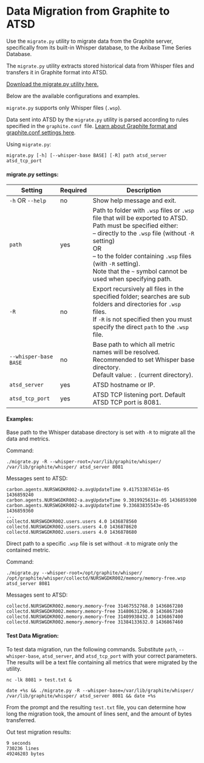 # Data Migration from Graphite to ATSD
 
Use the `migrate.py` utility to migrate data from the Graphite server, specifically from its built-in Whisper database, to the Axibase Time Series Database.

The `migrate.py` utility extracts stored historical data from Whisper files and transfers it in Graphite format into ATSD.

[Download the migrate.py utility here.](https://github.com/axibase/atsd-graphite-finder/blob/master/bin/migrate.py)

Below are the available configurations and examples.

`migrate.py` supports only Whisper files (`.wsp`).

Data sent into ATSD by the `migrate.py` utility is parsed according to rules specified in the `graphite.conf `file. [Learn about Graphite format and graphite.conf settings here](https://axibase.com/products/axibase-time-series-database/writing-data/graphite-format/).

Using `migrate.py`:

```
migrate.py [-h] [--whisper-base BASE] [-R] path atsd_server atsd_tcp_port
```

#### migrate.py settings:

| Setting | Required | Description | 
| --- | --- | --- | 
|  `-h` OR `--help`  |  no  |  Show help message and exit.  | 
|  `path`  |  yes  |  Path to folder with `.wsp` files or `.wsp` file that will be exported to ATSD.<br>Path must be specified either:<br>– directly to the `.wsp` file (without `-R` setting)<br>OR<br>– to the folder containing `.wsp` files (with `-R` setting).<br>Note that the `~` symbol cannot be used when specifying path.  | 
|  `-R`  |  no  |  Export recursively all files in the specified folder; searches are sub folders and directories for `.wsp` files.<br>If `-R` is not specified then you must specify the direct `path` to the `.wsp` file.  | 
|  `--whisper-base BASE`  |  no  |  Base path to which all metric names will be resolved.<br>Recommended to set Whisper base directory.<br>Default value: `.` (current directory).  | 
|  `atsd_server`  |  yes  |  ATSD hostname or IP.  | 
|  `atsd_tcp_port`  |  yes  |  ATSD TCP listening port. Default ATSD TCP port is 8081.  | 


#### Examples:

Base path to the Whisper database directory is set with `-R` to migrate all the data and metrics.

Command:

```
./migrate.py -R --whisper-root=/var/lib/graphite/whisper/ /var/lib/graphite/whisper/ atsd_server 8081
```

Messages sent to ATSD:

```
carbon.agents.NURSWGDKR002-a.avgUpdateTime 9.41753387451e-05 1436859240
carbon.agents.NURSWGDKR002-a.avgUpdateTime 9.3019925631e-05 1436859300
carbon.agents.NURSWGDKR002-a.avgUpdateTime 9.33683835543e-05 1436859360
...
collectd.NURSWGDKR002.users.users 4.0 1436878560
collectd.NURSWGDKR002.users.users 4.0 1436878620
collectd.NURSWGDKR002.users.users 4.0 1436878680
```

Direct path to a specific `.wsp` file is set without `-R` to migrate only the contained metric.

Command:

```
./migrate.py --whisper-root=/opt/graphite/whisper/ /opt/graphite/whisper/collectd/NURSWGDKR002/memory/memory-free.wsp atsd_server 8081
```

Messages sent to ATSD:

```
collectd.NURSWGDKR002.memory.memory-free 31467552768.0 1436867280
collectd.NURSWGDKR002.memory.memory-free 31480631296.0 1436867340
collectd.NURSWGDKR002.memory.memory-free 31409938432.0 1436867400
collectd.NURSWGDKR002.memory.memory-free 31384133632.0 1436867460
```

#### Test Data Migration:

To test data migration, run the following commands. Substitute `path`, `--whisper-base`, `atsd_server`, and `atsd_tcp_port` with your correct parameters. The results will be a text file containing all metrics that were migrated by the utility.

```
nc -lk 8081 > test.txt &
```

```
date +%s && ./migrate.py -R --whisper-base=/var/lib/graphite/whisper/ /var/lib/graphite/whisper/ atsd_server 8081 && date +%s
```

From the prompt and the resulting `test.txt` file, you can determine how long the migration took, the amount of lines sent, and the amount of bytes transferred.

Out test migration results:

```
9 seconds
730236 lines
49246203 bytes
```
